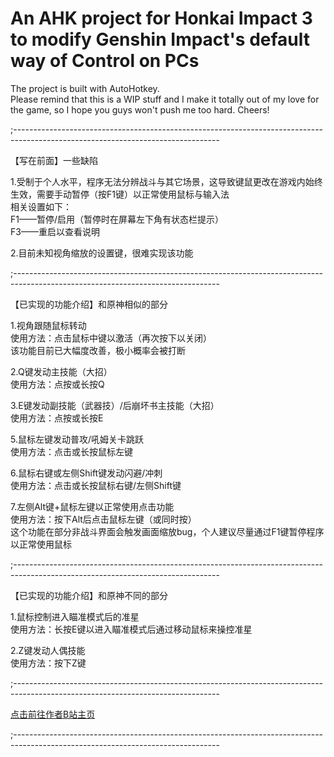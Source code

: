 # An AHK project for Honkai Impact 3 to modify Genshin Impact's default way of Control on PCs
The project is built with AutoHotkey. 
<br>Please remind that this is a WIP stuff and I make it totally out of my love for the game, so I hope you guys won't push me too hard.
Cheers!

;---------------------------------------------------------------------------------------------------------------------------------

【写在前面】一些缺陷

1.受制于个人水平，程序无法分辨战斗与其它场景，这导致键鼠更改在游戏内始终生效，需要手动暂停（按F1键）以正常使用鼠标与输入法
<br>相关设置如下：
<br>F1——暂停/启用（暂停时在屏幕左下角有状态栏提示）
<br>F3——重启以查看说明

2.目前未知视角缩放的设置键，很难实现该功能

;---------------------------------------------------------------------------------------------------------------------------------

【已实现的功能介绍】和原神相似的部分

1.视角跟随鼠标转动
<br>使用方法：点击鼠标中键以激活（再次按下以关闭）
<br>该功能目前已大幅度改善，极小概率会被打断

2.Q键发动主技能（大招）
<br>使用方法：点按或长按Q

3.E键发动副技能（武器技）/后崩坏书主技能（大招）
<br>使用方法：点按或长按E

5.鼠标左键发动普攻/吼姆关卡跳跃
<br>使用方法：点击或长按鼠标左键

6.鼠标右键或左侧Shift键发动闪避/冲刺
<br>使用方法：点击或长按鼠标右键/左侧Shift键

7.左侧Alt键+鼠标左键以正常使用点击功能
<br>使用方法：按下Alt后点击鼠标左键（或同时按）
<br>这个功能在部分非战斗界面会触发画面缩放bug，个人建议尽量通过F1键暂停程序以正常使用鼠标

;---------------------------------------------------------------------------------------------------------------------------------

【已实现的功能介绍】和原神不同的部分

1.鼠标控制进入瞄准模式后的准星
<br>使用方法：长按E键以进入瞄准模式后通过移动鼠标来操控准星

2.Z键发动人偶技能
<br>使用方法：按下Z键

;---------------------------------------------------------------------------------------------------------------------------------

[点击前往作者B站主页](https://space.bilibili.com/359461611)

;---------------------------------------------------------------------------------------------------------------------------------
